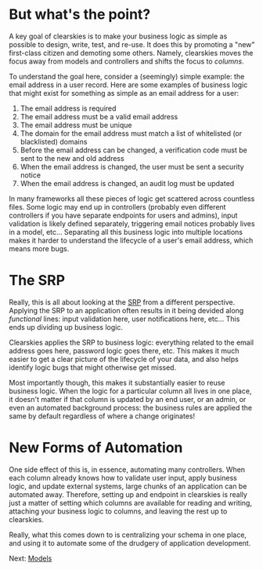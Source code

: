 # But what's the point?

A key goal of clearskies is to make your business logic as simple as possible to design, write, test, and re-use.  It does this by promoting a "new" first-class citizen and demoting some others.  Namely, clearskies moves the focus away from models and controllers and shifts the focus to _columns_.

To understand the goal here, consider a (seemingly) simple example: the email address in a user record.  Here are some examples of business logic that might exist for something as simple as an email address for a user:

1. The email address is required
2. The email address must be a valid email address
3. The email address must be unique
4. The domain for the email address must match a list of whitelisted (or blacklisted) domains
5. Before the email address can be changed, a verification code must be sent to the new and old address
6. When the email address is changed, the user must be sent a security notice
7. When the email address is changed, an audit log must be updated

In many frameworks all these pieces of logic get scattered across countless files.  Some logic may end up in controllers (probably even different controllers if you have separate endpoints for users and admins), input validation is likely defined separately, triggering email notices probably lives in a model, etc...  Separating all this business logic into multiple locations makes it harder to understand the lifecycle of a user's email address, which means more bugs.

# The SRP

Really, this is all about looking at the [SRP](https://en.wikipedia.org/wiki/Single-responsibility_principle) from a different perspective.  Applying the SRP to an application often results in it being devided along _functional_ lines: input validation here, user notifications here, etc...  This ends up dividing up business logic.

Clearskies applies the SRP to business logic: everything related to the email address goes here, password logic goes there, etc.  This makes it much easier to get a clear picture of the lifecycle of your data, and also helps identify logic bugs that might otherwise get missed.

Most importantly though, this makes it substantially easier to reuse business logic.  When the logic for a particular column all lives in one place, it doesn't matter if that column is updated by an end user, or an admin, or even an automated background process: the business rules are applied the same by default regardless of where a change originates!

# New Forms of Automation

One side effect of this is, in essence, automating many controllers.  When each column already knows how to validate user input, apply business logic, and update external systems, large chunks of an application can be automated away.  Therefore, setting up and endpoint in clearskies is really just a matter of setting which columns are available for reading and writing, attaching your business logic to columns, and leaving the rest up to clearskies.

Really, what this comes down to is centralizing your schema in one place, and using it to automate some of the drudgery of application development.

Next: [Models](./3_models.md)
